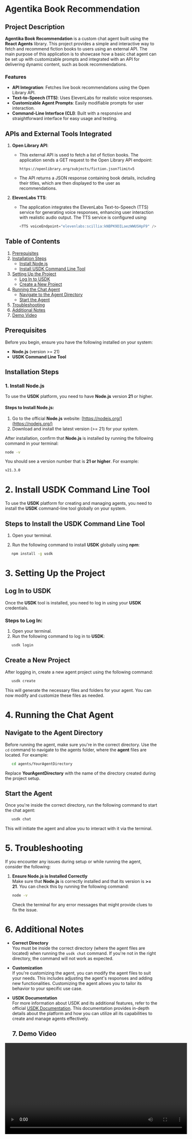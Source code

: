 # Agentika Book Recommendation

## Project Description

**Agentika Book Recommendation** is a custom chat agent built using the **React Agents** library. This project provides a simple and interactive way to fetch and recommend fiction books to users using an external API. The main purpose of this application is to showcase how a basic chat agent can be set up with customizable prompts and integrated with an API for delivering dynamic content, such as book recommendations.

### Features
- **API Integration**: Fetches live book recommendations using the Open Library API.
- **Text-to-Speech (TTS)**: Uses ElevenLabs for realistic voice responses.
- **Customizable Agent Prompts**: Easily modifiable prompts for user interaction.
- **Command-Line Interface (CLI)**: Built with a responsive and straightforward interface for easy usage and testing.

## APIs and External Tools Integrated

1. **Open Library API**:
   - This external API is used to fetch a list of fiction books. The application sends a GET request to the Open Library API endpoint:
     ```url
     https://openlibrary.org/subjects/fiction.json?limit=5
     ```
   - The API returns a JSON response containing book details, including their titles, which are then displayed to the user as recommendations.

2. **ElevenLabs TTS**:
   - The application integrates the ElevenLabs Text-to-Speech (TTS) service for generating voice responses, enhancing user interaction with realistic audio output. The TTS service is configured using:
     ```javascript
     <TTS voiceEndpoint="elevenlabs:scillia:kNBPK9DILaezWWUSHpF9" />
     ```


## Table of Contents

1. [Prerequisites](#prerequisites)
2. [Installation Steps](#installation-steps)
    - [Install Node.js](#1-install-nodejs)
    - [Install USDK Command Line Tool](#2-install-usdk-command-line-tool)
3. [Setting Up the Project](#setting-up-the-project)
    - [Log In to USDK](#3-log-in-to-usdk)
    - [Create a New Project](#4-create-a-new-project)
4. [Running the Chat Agent](#running-the-chat-agent)
    - [Navigate to the Agent Directory](#5-navigate-to-the-agent-directory)
    - [Start the Agent](#6-start-the-agent)
5. [Troubleshooting](#troubleshooting)
6. [Additional Notes](#additional-notes)
7. [Demo Video](#Demo-video)

## Prerequisites

Before you begin, ensure you have the following installed on your system:

- **Node.js** (version >= 21)
- **USDK Command Line Tool**

## Installation Steps

### 1. Install Node.js

To use the **USDK** platform, you need to have **Node.js** version **21** or higher.

#### Steps to Install Node.js:
1. Go to the official **Node.js** website: [https://nodejs.org/](https://nodejs.org/)
2. Download and install the latest version (>= 21) for your system.

After installation, confirm that **Node.js** is installed by running the following command in your terminal:

```bash
node -v
```
You should see a version number that is **21 or higher**. For example:

```bash
v21.3.0
```

# 2. Install USDK Command Line Tool

To use the **USDK** platform for creating and managing agents, you need to install the **USDK** command-line tool globally on your system.

## Steps to Install the USDK Command Line Tool

1. Open your terminal.

2. Run the following command to install **USDK** globally using **npm**:

```bash
   npm install -g usdk
```
  


# 3. Setting Up the Project

##  Log In to USDK

Once the **USDK** tool is installed, you need to log in using your **USDK** credentials.

### Steps to Log In:
1. Open your terminal.
2. Run the following command to log in to **USDK**:

```bash
   usdk login
```

## Create a New Project

After logging in, create a new agent project using the following command:

```bash
   usdk create
```
This will generate the necessary files and folders for your agent. You can now modify and customize these files as needed.



# 4. Running the Chat Agent

## Navigate to the Agent Directory

Before running the agent, make sure you're in the correct directory. Use the `cd` command to navigate to the agents folder, where the **agent** files are located. For example:

```bash
   cd agents/YourAgentDirectory
```

Replace **YourAgentDirectory** with the name of the directory created during the project setup.

## Start the Agent

Once you're inside the correct directory, run the following command to start the chat agent:

```bash
   usdk chat
```
This will initiate the agent and allow you to interact with it via the terminal.



# 5. Troubleshooting

If you encounter any issues during setup or while running the agent, consider the following:

1. **Ensure Node.js is Installed Correctly**  
   Make sure that **Node.js** is correctly installed and that its version is **>= 21**. You can check this by running the following command:

   ```bash
   node -v
   ```
   Check the terminal for any error messages that might provide clues to fix the issue.


   
# 6. Additional Notes

- **Correct Directory**  
  You must be inside the correct directory (where the agent files are located) when running the `usdk chat` command. If you're not in the right directory, the command will not work as expected.

- **Customization**  
  If you're customizing the agent, you can modify the agent files to suit your needs. This includes adjusting the agent's responses and adding new functionalities. Customizing the agent allows you to tailor its behavior to your specific use case.

- **USDK Documentation**  
  For more information about USDK and its additional features, refer to the official [USDK Documentation](https://docs.upstreet.ai/install). This documentation provides in-depth details about the platform and how you can utilize all its capabilities to create and manage agents effectively.


  ## 7. Demo Video
<video width="600" controls>
  <source src="BookRecommendationRecording.mp4" type="video/mp4">
  Your browser does not support the video tag.
</video>


